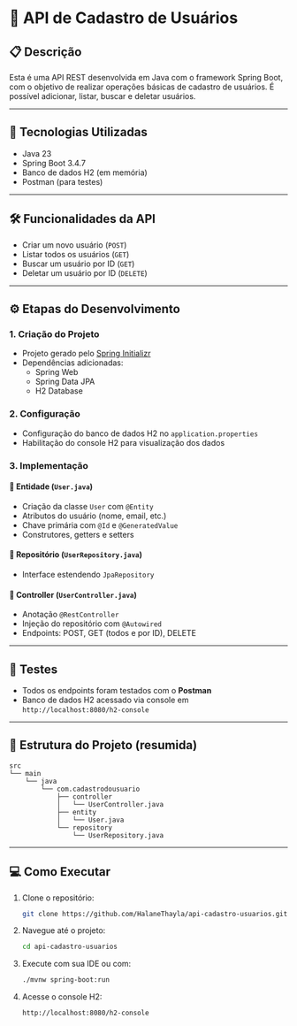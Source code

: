 
# 📌 API de Cadastro de Usuários

## 📋 Descrição

Esta é uma API REST desenvolvida em Java com o framework Spring Boot, com o objetivo de realizar operações básicas de cadastro de usuários. É possível adicionar, listar, buscar e deletar usuários.

---

## 🚀 Tecnologias Utilizadas

- Java 23  
- Spring Boot 3.4.7  
- Banco de dados H2 (em memória)  
- Postman (para testes)  

---

## 🛠️ Funcionalidades da API

- Criar um novo usuário (`POST`)
- Listar todos os usuários (`GET`)
- Buscar um usuário por ID (`GET`)
- Deletar um usuário por ID (`DELETE`)

---

## ⚙️ Etapas do Desenvolvimento

### 1. Criação do Projeto
- Projeto gerado pelo [Spring Initializr](https://start.spring.io/)
- Dependências adicionadas:
  - Spring Web
  - Spring Data JPA
  - H2 Database

### 2. Configuração
- Configuração do banco de dados H2 no `application.properties`
- Habilitação do console H2 para visualização dos dados

### 3. Implementação

#### 📌 Entidade (`User.java`)
- Criação da classe `User` com `@Entity`
- Atributos do usuário (nome, email, etc.)
- Chave primária com `@Id` e `@GeneratedValue`
- Construtores, getters e setters

#### 📌 Repositório (`UserRepository.java`)
- Interface estendendo `JpaRepository`

#### 📌 Controller (`UserController.java`)
- Anotação `@RestController`
- Injeção do repositório com `@Autowired`
- Endpoints: POST, GET (todos e por ID), DELETE

---

## 🧪 Testes

- Todos os endpoints foram testados com o **Postman**
- Banco de dados H2 acessado via console em `http://localhost:8080/h2-console`

---

## 📂 Estrutura do Projeto (resumida)

```
src
└── main
    └── java
        └── com.cadastrodousuario
            ├── controller
            │   └── UserController.java
            ├── entity
            │   └── User.java
            └── repository
                └── UserRepository.java
```

---

## 💻 Como Executar

1. Clone o repositório:
   ```bash
   git clone https://github.com/HalaneThayla/api-cadastro-usuarios.git
   ```

2. Navegue até o projeto:
   ```bash
   cd api-cadastro-usuarios
   ```

3. Execute com sua IDE ou com:
   ```bash
   ./mvnw spring-boot:run
   ```

4. Acesse o console H2:
   ```
   http://localhost:8080/h2-console
   ```

